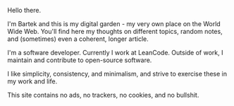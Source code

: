 Hello there.

I'm Bartek and this is my digital garden - my very own place on the World Wide
Web. You'll find here my thoughts on different topics, random notes, and
(sometimes) even a coherent, longer article.

I'm a software developer. Currently I work at LeanCode. Outside of work, I
maintain and contribute to open-source software.

I like simplicity, consistency, and minimalism, and strive to exercise these in
my work and life.

This site contains no ads, no trackers, no cookies, and no bullshit.
